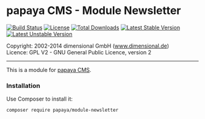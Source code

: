 # papaya CMS - Module Newsletter

[![Build Status](https://travis-ci.org/papayaCMS/papayacms-module-newsletter.svg?branch=master)](https://travis-ci.org/papayaCMS/papayacms-core)
[![License](https://poser.pugx.org/papaya/module-newsletter/license.svg)](https://packagist.org/packages/papaya/module-newsletter)
[![Total Downloads](https://poser.pugx.org/papaya/module-newsletter/downloads.svg)](https://packagist.org/packages/papaya/module-newsletter)
[![Latest Stable Version](https://poser.pugx.org/papaya/module-newsletter/v/stable.svg)](https://packagist.org/packages/papaya/module-newsletter)
[![Latest Unstable Version](https://poser.pugx.org/papaya/module-newsletter/v/unstable.svg)](https://packagist.org/packages/papaya/module-newsletter)

Copyright: 2002-2014 dimensional GmbH (www.dimensional.de)<br/>
Licence: GPL V2 - GNU General Public Licence, version 2

-----------------------------------------------------------------------

This is a module for [papaya CMS](http://www.papaya.cms.com/).

### Installation

Use Composer to install it:

```
composer require papaya/module-newsletter
```
